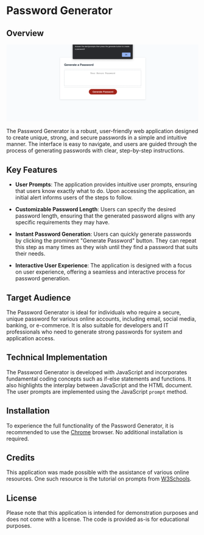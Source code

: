 # Password Generator

## Overview

![Page Overview](./assets/images/Overview.png)

The Password Generator is a robust, user-friendly web application designed to create unique, strong, and secure passwords in a simple and intuitive manner. The interface is easy to navigate, and users are guided through the process of generating passwords with clear, step-by-step instructions.

## Key Features

- **User Prompts**: The application provides intuitive user prompts, ensuring that users know exactly what to do. Upon accessing the application, an initial alert informs users of the steps to follow.

- **Customizable Password Length**: Users can specify the desired password length, ensuring that the generated password aligns with any specific requirements they may have.

- **Instant Password Generation**: Users can quickly generate passwords by clicking the prominent "Generate Password" button. They can repeat this step as many times as they wish until they find a password that suits their needs.

- **Interactive User Experience**: The application is designed with a focus on user experience, offering a seamless and interactive process for password generation.

## Target Audience

The Password Generator is ideal for individuals who require a secure, unique password for various online accounts, including email, social media, banking, or e-commerce. It is also suitable for developers and IT professionals who need to generate strong passwords for system and application access.

## Technical Implementation

The Password Generator is developed with JavaScript and incorporates fundamental coding concepts such as if-else statements and functions. It also highlights the interplay between JavaScript and the HTML document. The user prompts are implemented using the JavaScript `prompt` method.

## Installation

To experience the full functionality of the Password Generator, it is recommended to use the [Chrome](https://www.google.com/chrome/) browser. No additional installation is required.

## Credits

This application was made possible with the assistance of various online resources. One such resource is the tutorial on prompts from [W3Schools](https://www.w3schools.com/jsref/tryit.asp?filename=tryjsref_prompt).

## License

Please note that this application is intended for demonstration purposes and does not come with a license. The code is provided as-is for educational purposes.
